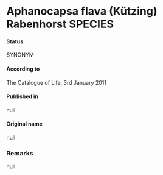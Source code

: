 # Aphanocapsa flava (Kützing) Rabenhorst SPECIES

#### Status
SYNONYM

#### According to
The Catalogue of Life, 3rd January 2011

#### Published in
null

#### Original name
null

### Remarks
null